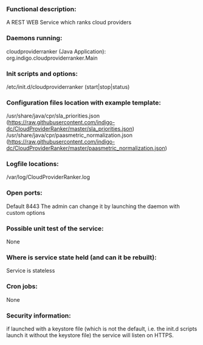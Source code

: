 
### Functional description:
A REST WEB Service which ranks cloud providers


### Daemons running:
cloudproviderranker (Java Application): org.indigo.cloudproviderranker.Main


### Init scripts and options:
/etc/init.d/cloudproviderranker (start|stop|status)


### Configuration files location with example template:
/usr/share/java/cpr/sla_priorities.json (https://raw.githubusercontent.com/indigo-dc/CloudProviderRanker/master/sla_priorities.json)
/usr/share/java/cpr/paasmetric_normalization.json (https://raw.githubusercontent.com/indigo-dc/CloudProviderRanker/master/paasmetric_normalization.json)


### Logfile locations:
/var/log/CloudProviderRanker.log


### Open ports:
Default 8443
The admin can change it by launching the daemon with custom options


### Possible unit test of the service:
None


### Where is service state held (and can it be rebuilt):
Service is stateless


### Cron jobs:
None


### Security information:
if launched with a keystore file (which is not the default, i.e. the init.d scripts launch it without the keystore file) the service will listen on HTTPS.